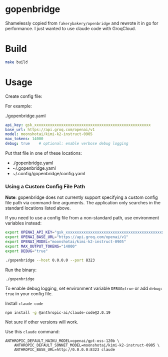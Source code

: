 # gopenbridge

Shamelessly copied from `fakerybakery/openbridge` and rewrote it in go for performance. I just wanted to use claude code with GroqCloud.

# Build

```sh
make build
```

# Usage

Create config file:

For example:

./gopenbridge.yaml
```yaml
api_key: gsk_xxxxxxxxxxxxxxxxxxxxxxxxxxxxxxxxxxxxxxxxxxxxxxxxxxxx
base_url: https://api.groq.com/openai/v1
model: moonshotai/kimi-k2-instruct-0905
max_tokens: 14000
debug: true    # optional: enable verbose debug logging
```

Put that file in one of these locations:

- ./gopenbridge.yaml
- ~/.gopenbridge.yaml
- ~/.config/gopenbridge/config.yaml

### Using a Custom Config File Path

**Note**: gopenbridge does not currently support specifying a custom config file path via command-line arguments. The application only searches in the standard locations listed above.

If you need to use a config file from a non-standard path, use environment variables instead:

```bash
export OPENAI_API_KEY="gsk_xxxxxxxxxxxxxxxxxxxxxxxxxxxxxxxxxxxxxxxxxxxxxxxxxxxx"
export OPENAI_BASE_URL="https://api.groq.com/openai/v1"
export OPENAI_MODEL="moonshotai/kimi-k2-instruct-0905"
export MAX_OUTPUT_TOKENS="14000"
export DEBUG="true"

./gopenbridge --host 0.0.0.0 --port 8323
```


Run the binary:

```
./gopenbridge
```
To enable debug logging, set environment variable `DEBUG=true` or add `debug: true` in your config file.

Install `claude-code`

```sh
npm install -g @anthropic-ai/claude-code@2.0.19
```

Not sure if other versions will work.

Use this `claude` command:
```
ANTHROPIC_DEFAULT_HAIKU_MODEL=openai/gpt-oss-120b \
    ANTHROPIC_DEFAULT_SONNET_MODEL=moonshotai/kimi-k2-instruct-0905 \
    ANTHROPIC_BASE_URL=http://0.0.0.0:8323 claude
```

